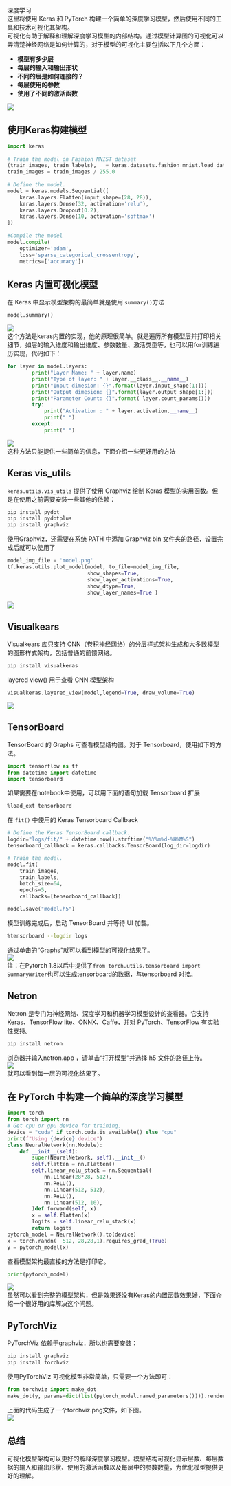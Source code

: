 深度学习<br />这里将使用 Keras 和 PyTorch 构建一个简单的深度学习模型，然后使用不同的工具和技术可视化其架构。<br />可视化有助于解释和理解深度学习模型的内部结构。通过模型计算图的可视化可以弄清楚神经网络是如何计算的，对于模型的可视化主要包括以下几个方面：

- **模型有多少层**
- **每层的输入和输出形状**
- **不同的层是如何连接的？**
- **每层使用的参数**
- **使用了不同的激活函数**

![](https://cdn.nlark.com/yuque/0/2022/png/396745/1657266084996-f741666d-836c-4798-960f-5261aab75519.png#clientId=ubf310651-3ced-4&from=paste&id=uadb2236e&originHeight=636&originWidth=1080&originalType=url&ratio=1&rotation=0&showTitle=false&status=done&style=shadow&taskId=u2031fcf6-1883-4c0d-b437-61a74bce549&title=)
<a name="XM6MZ"></a>
## 使用Keras构建模型
```python
import keras 
 
# Train the model on Fashion MNIST dataset 
(train_images, train_labels), _ = keras.datasets.fashion_mnist.load_data() 
train_images = train_images / 255.0 
 
# Define the model. 
model = keras.models.Sequential([ 
    keras.layers.Flatten(input_shape=(28, 28)), 
    keras.layers.Dense(32, activation='relu'), 
    keras.layers.Dropout(0.2), 
    keras.layers.Dense(10, activation='softmax') 
]) 
 
#Compile the model 
model.compile( 
    optimizer='adam', 
    loss='sparse_categorical_crossentropy', 
    metrics=['accuracy'])
```
<a name="ZeDA4"></a>
## Keras 内置可视化模型
在 Keras 中显示模型架构的最简单就是使用 `summary()`方法
```python
model.summary()
```
![](https://cdn.nlark.com/yuque/0/2022/png/396745/1657266084976-aea9d841-2e83-4786-920e-6598f8e3b146.png#clientId=ubf310651-3ced-4&from=paste&id=u2069840a&originHeight=289&originWidth=523&originalType=url&ratio=1&rotation=0&showTitle=false&status=done&style=shadow&taskId=u2c4480ef-aa52-4f78-84cf-a124ae35ad3&title=)<br />这个方法是keras内置的实现，他的原理很简单。就是遍历所有模型层并打印相关细节，如层的输入维度和输出维度、参数数量、激活类型等，也可以用for训练遍历实现，代码如下：
```python
for layer in model.layers: 
        print("Layer Name: " + layer.name) 
        print("Type of layer: " + layer.__class__.__name__) 
        print("Input dimesion: {}".format(layer.input_shape[1:])) 
        print("Output dimesion: {}".format(layer.output_shape[1:])) 
        print("Parameter Count: {}".format( layer.count_params())) 
        try: 
            print("Activation : " + layer.activation.__name__) 
            print(" ") 
        except: 
            print(" ")
```
![](https://cdn.nlark.com/yuque/0/2022/png/396745/1657266084910-c6fe5641-1938-4670-9b71-964e940a7198.png#clientId=ubf310651-3ced-4&from=paste&id=u91543fe4&originHeight=438&originWidth=190&originalType=url&ratio=1&rotation=0&showTitle=false&status=done&style=shadow&taskId=uc5cd5084-d1ab-4999-aec4-2569b7f20fb&title=)<br />这种方法只能提供一些简单的信息，下面介绍一些更好用的方法
<a name="QvKOz"></a>
## Keras vis_utils
`keras.utils.vis_utils` 提供了使用 Graphviz 绘制 Keras 模型的实用函数。但是在使用之前需要安装一些其他的依赖：
```bash
pip install pydot 
pip install pydotplus 
pip install graphviz
```
使用Graphviz，还需要在系统 PATH 中添加 Graphviz bin 文件夹的路径，设置完成后就可以使用了
```python
model_img_file = 'model.png' 
tf.keras.utils.plot_model(model, to_file=model_img_file,  
                          show_shapes=True,  
                          show_layer_activations=True,  
                          show_dtype=True, 
                          show_layer_names=True )
```
![](https://cdn.nlark.com/yuque/0/2022/png/396745/1657266085474-52e9890b-5dda-43c7-b0a0-60546698c0ee.png#clientId=ubf310651-3ced-4&from=paste&id=u15ff27c2&originHeight=450&originWidth=340&originalType=url&ratio=1&rotation=0&showTitle=false&status=done&style=shadow&taskId=u8476e651-f9ba-4c31-adf9-5b52b488ecf&title=)
<a name="TP2yT"></a>
## Visualkears
Visualkears 库只支持 CNN（卷积神经网络）的分层样式架构生成和大多数模型的图形样式架构，包括普通的前馈网络。
```bash
pip install visualkeras
```
layered view() 用于查看 CNN 模型架构
```python
visualkeras.layered_view(model,legend=True, draw_volume=True)
```
![](https://cdn.nlark.com/yuque/0/2022/png/396745/1657266084906-ebddb7bc-092d-4f76-b83b-d5de98e71e0c.png#clientId=ubf310651-3ced-4&from=paste&id=uaffbcee9&originHeight=86&originWidth=207&originalType=url&ratio=1&rotation=0&showTitle=false&status=done&style=shadow&taskId=uedeec493-af7a-4d3e-ae8d-69b1155547d&title=)
<a name="LGA0e"></a>
## TensorBoard
TensorBoard 的 Graphs 可查看模型结构图。对于 Tensorboard，使用如下的方法。
```python
import tensorflow as tf 
from datetime import datetime 
import tensorboard
```
如果需要在notebook中使用，可以用下面的语句加载 Tensorboard 扩展
```bash
%load_ext tensorboard
```
在 `fit()` 中使用的 Keras Tensorboard Callback
```python
# Define the Keras TensorBoard callback. 
logdir="logs/fit/" + datetime.now().strftime("%Y%m%d-%H%M%S") 
tensorboard_callback = keras.callbacks.TensorBoard(log_dir=logdir) 

# Train the model. 
model.fit( 
	train_images, 
	train_labels,  
	batch_size=64, 
	epochs=5,  
	callbacks=[tensorboard_callback]) 

model.save("model.h5")
```
模型训练完成后，启动 TensorBoard 并等待 UI 加载。
```bash
%tensorboard --logdir logs
```
通过单击的“Graphs”就可以看到模型的可视化结果了。<br />![](https://cdn.nlark.com/yuque/0/2022/jpeg/396745/1657266085302-ad20436a-d162-4894-a07b-200935fa08dc.jpeg#clientId=ubf310651-3ced-4&from=paste&id=u168f4dba&originHeight=578&originWidth=720&originalType=url&ratio=1&rotation=0&showTitle=false&status=done&style=shadow&taskId=ucb81a33e-eb63-4a1a-8cd1-1ee361cf0f0&title=)<br />注：在Pytorch 1.8以后中提供了`from torch.utils.tensorboard import SummaryWriter`也可以生成tensorboard的数据，与tensorboard 对接。
<a name="zlDAF"></a>
## Netron
Netron 是专门为神经网络、深度学习和机器学习模型设计的查看器。它支持 Keras、TensorFlow lite、ONNX、Caffe，并对 PyTorch、TensorFlow 有实验性支持。
```bash
pip install netron
```
浏览器并输入netron.app ，请单击“打开模型”并选择 h5 文件的路径上传。<br />![](https://cdn.nlark.com/yuque/0/2022/jpeg/396745/1657266085221-1fc141f1-2513-484d-b757-2d8aeb067cf4.jpeg#clientId=ubf310651-3ced-4&from=paste&id=u5a717481&originHeight=259&originWidth=720&originalType=url&ratio=1&rotation=0&showTitle=false&status=done&style=shadow&taskId=u4db7c136-f106-4ec6-aa35-c60e16d2127&title=)<br />就可以看到每一层的可视化结果了。
<a name="Qx57i"></a>
## 在 PyTorch 中构建一个简单的深度学习模型
```python
import torch 
from torch import nn 
# Get cpu or gpu device for training. 
device = "cuda" if torch.cuda.is_available() else "cpu" 
print(f"Using {device} device") 
class NeuralNetwork(nn.Module): 
    def __init__(self): 
        super(NeuralNetwork, self).__init__() 
        self.flatten = nn.Flatten() 
        self.linear_relu_stack = nn.Sequential( 
            nn.Linear(28*28, 512), 
            nn.ReLU(), 
            nn.Linear(512, 512), 
            nn.ReLU(), 
            nn.Linear(512, 10), 
        )def forward(self, x): 
        x = self.flatten(x) 
        logits = self.linear_relu_stack(x) 
        return logits 
pytorch_model = NeuralNetwork().to(device) 
x = torch.randn(  512, 28,28,1).requires_grad_(True) 
y = pytorch_model(x)
```
查看模型架构最直接的方法是打印它。
```python
print(pytorch_model)
```
![](https://cdn.nlark.com/yuque/0/2022/png/396745/1657266085410-ec344f44-7765-498a-8405-cc0f143960a8.png#clientId=ubf310651-3ced-4&from=paste&id=u8341f694&originHeight=182&originWidth=492&originalType=url&ratio=1&rotation=0&showTitle=false&status=done&style=shadow&taskId=u7c374977-2e85-467b-9023-ff9e27461d3&title=)<br />虽然可以看到完整的模型架构，但是效果还没有Keras的内置函数效果好，下面介绍一个很好用的库解决这个问题。
<a name="siKzQ"></a>
## PyTorchViz
PyTorchViz 依赖于graphviz，所以也需要安装：
```bash
pip install graphviz 
pip install torchviz
```
使用PyTorchViz 可视化模型非常简单，只需要一个方法即可：
```python
from torchviz import make_dot 
make_dot(y, params=dict(list(pytorch_model.named_parameters()))).render("torchviz", format="png")
```
上面的代码生成了一个torchviz.png文件，如下图。<br />![](https://cdn.nlark.com/yuque/0/2022/png/396745/1657266085455-ce9d6b0b-6884-4dec-9a35-da4bc54e1fc9.png#clientId=ubf310651-3ced-4&from=paste&id=u17253e04&originHeight=762&originWidth=900&originalType=url&ratio=1&rotation=0&showTitle=false&status=done&style=shadow&taskId=uf63e3e01-d49f-4f4e-a200-a86642cabc5&title=)
<a name="QrUb0"></a>
## 总结
可视化模型架构可以更好的解释深度学习模型。模型结构可视化显示层数、每层数据的输入和输出形状、使用的激活函数以及每层中的参数数量，为优化模型提供更好的理解。

